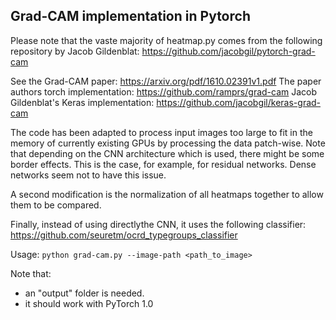 ## Grad-CAM implementation in Pytorch ##

Please note that the vaste majority of heatmap.py comes from the
following repository by Jacob Gildenblat:
https://github.com/jacobgil/pytorch-grad-cam

See the Grad-CAM paper:
https://arxiv.org/pdf/1610.02391v1.pdf
The paper authors torch implementation:
https://github.com/ramprs/grad-cam
Jacob Gildenblat's Keras implementation:
https://github.com/jacobgil/keras-grad-cam

The code has been adapted to process input images too large to fit in
the memory of currently existing GPUs by processing the data patch-wise.
Note that depending on the CNN architecture which is used, there might
be some border effects. This is the case, for example, for residual
networks. Dense networks seem not to have this issue.

A second modification is the normalization of all heatmaps together to
allow them to be compared.

Finally, instead of using directlythe CNN, it uses the following
classifier:
https://github.com/seuretm/ocrd_typegroups_classifier

Usage:
`python grad-cam.py --image-path <path_to_image>`

Note that:
- an "output" folder is needed.
- it should work with PyTorch 1.0
